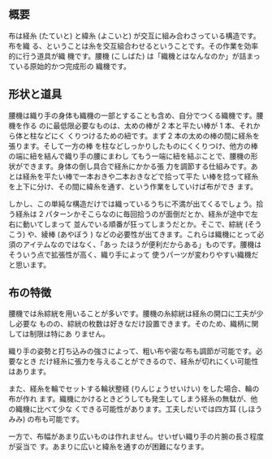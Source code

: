 ## 概要

布は経糸 (たていと) と緯糸 (よこいと) が交互に組み合わさっている構造です。布を織
る、ということは糸を交互組合わせるということです。その作業を効率的に行う道具が織
機です。腰機 (こしばた) は「織機とはなんなのか」が詰まっている原始的かつ完成形の
織機です。

## 形状と道具

腰機は織り手の身体も織機の一部とすることも含め、自分でつくる織機です。腰機を作る
のに最低限必要なものは、太めの棒が 2 本と平たい棒が 1 本、それから体と柱などにく
くりつけるための紐です。まず 2 本の太めの棒の間に経糸を張ります。そして一方の棒
を柱などしっかりしたものにくくりつけ、他方の棒の端に紐を結んで織り手の腰にまわし
てもう一端に紐を結ぶことで、腰機の形状ができます。身体の倒し具合で経糸にかかる張
力を調節する仕組みです。あとは経糸を平たい棒で一本おきや二本おきなどで拾って平た
い棒を捻って経糸を上下に分け、その間に緯糸を通す、という作業をしていけば布ができ
ます。

しかし、この単純な構造だけでは織っているうちに不満が出てくるでしょう。拾う経糸は
2 パターンかそこらなのに毎回拾うのが面倒だとか、経糸が途中で左右に動いてしまって
並んでいる順番が狂ってしまうだとか。そこで、綜絖 (そうこう) や、綾棒 (あやぼう )
などの必要性が出てきます。これらは織機にとって必須のアイテムなのではなく、「あっ
たほうが便利だからある」ものです。腰機はそういう点で拡張性が高く、織り手によって
使うパーツが変わりやすい織機だと思います。

## 布の特徴

腰機では糸綜絖を用いることが多いです。腰機の糸綜絖は経糸の開口に工夫が少し必要な
ものの、綜絖の枚数は好きなだけ設置できます。そのため、織柄に関しては制限は特にあ
りません。

織り手の姿勢と打ち込みの強さによって、粗い布や密な布も調節が可能です。必要なとき
だけ経糸に張力を与えることができるので、経糸が切れにくい可能性はあります。

また、経糸を輪でセットする輪状整経 (りんじょうせいけい) をした場合、輪の布が作れ
ます。織機にかけるときどうしても発生してしまう経糸の無駄が、他の織機に比べて少な
くできる可能性があります。工夫しだいでは四方耳 (しほうみみ) の布も可能です。

一方で、布幅があまり広いものは作れません。せいぜい織り手の片腕の長さ程度が妥当で
す。あまりに広いと緯糸を通すのが困難になります。
